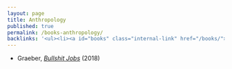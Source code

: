 ```yaml
---
layout: page
title: Anthropology
published: true
permalink: /books-anthropology/
backlinks: '<ul><li><a id="books" class="internal-link" href="/books/">Books</a></li></ul>'
---
```


* Graeber, _<a id="graeber-bullshit-jobs" class="internal-link" href="/graeber-bullshit-jobs/">Bullshit Jobs</a>_ (2018) 
